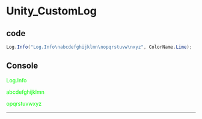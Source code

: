 # Unity_CustomLog
## code

```C#
Log.Info("Log.Info\nabcdefghijklmn\nopqrstuvw\nxyz", ColorName.Lime);
```

## Console

<font color="lime">Log.Info</font>

<font color="lime">abcdefghijklmn</font>

<font color="lime">opqrstuvwxyz</font>

---

